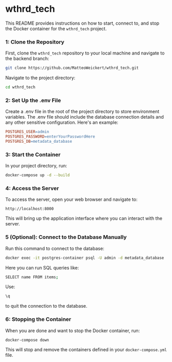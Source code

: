 # wthrd_tech

This README provides instructions on how to start, connect to, and stop the Docker container for the `wthrd_tech` project.

### 1: Clone the Repository
First, clone the `wthrd_tech` repository to your local machine and navigate to the backend branch:
```bash
git clone https://github.com/MatteoWeickert/wthrd_tech.git
```
Navigate to the project directory:
```bash
cd wthrd_tech
```

### 2: Set Up the .env File 
Create a .env file in the root of the project directory to store environment variables. The .env file should include the database connection details and any other sensitive configuration. Here's an example:
```makefile
POSTGRES_USER=admin
POSTGRES_PASSWORD=enterYourPasswordHere
POSTGRES_DB=metadata_database
```

### 3: Start the Container

In your project directory, run:

```bash
docker-compose up -d --build
```

### 4: Access the Server

To access the server, open your web browser and navigate to:

```
http://localhost:8000
```

This will bring up the application interface where you can interact with the server.

### 5 (Optional): Connect to the Database Manually 

Run this command to connect to the database:

```bash
docker exec -it postgres-container psql -U admin -d metadata_database
```

Here you can run SQL queries like:

```bash
SELECT name FROM items;
```

Use:

```bash
\q
```

to quit the connection to the database.

### 6: Stopping the Container

When you are done and want to stop the Docker container, run:

```bash
docker-compose down
```

This will stop and remove the containers defined in your `docker-compose.yml` file.